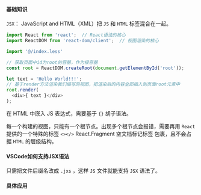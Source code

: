 #### 基础知识

`JSX`： JavaScript and HTML（XML）把 `JS` 和 `HTML` 标签混合在一起。

```js
import React from 'react';  // React语法的核心
import ReactDOM from 'react-dom/client';  // 视图渲染的核心

import '@/index.less'

// 获取页面中id为root的容器，作为根容器
const root = ReactDOM.createRoot(document.getElementById('root'));

let text = 'Hello World!!!';
// 基于render方法渲染我们编写的视图，把渲染后的内容全部插入到页面root元素中
root.render(
  <div>{ text }</div>
);
```

在 HTML 中嵌入 JS 表达式，需要基于 `{}` 胡子语法。

每一个构建的视图，只能有一个根节点。出现多个根节点会报错，需要再用 `React` 提供的一个特殊的标签 `<></>` React.Fragment 空文档标记标签 包裹，且不会占据 `HTML` 的层级结构。

#### VSCode如何支持JSX语法

只需把文件后缀名改成 `.jxs` ，这样 `JS` 文件就能支持 `JSX` 语法了。

#### 具体应用

